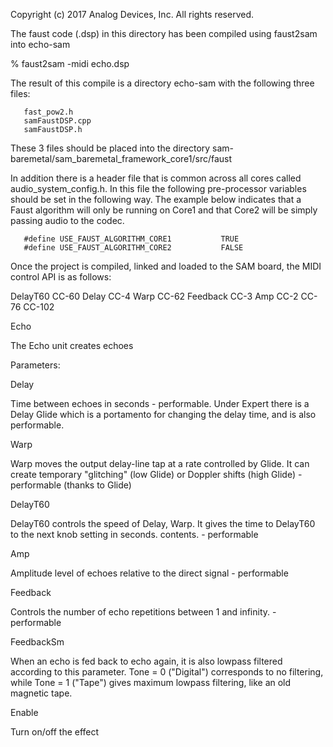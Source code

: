 Copyright (c) 2017 Analog Devices, Inc.  All rights reserved.

The faust code (.dsp) in this directory has been compiled using faust2sam into echo-sam

% faust2sam -midi echo.dsp

The result of this compile is a directory echo-sam with the following three files:

       fast_pow2.h
       samFaustDSP.cpp
       samFaustDSP.h

These 3 files should be placed into the directory sam-baremetal/sam_baremetal_framework_core1/src/faust

In addition there is a header file that is common across all cores called audio_system_config.h.   In this file the following pre-processor variables should be set in the following way.   The example below indicates that a Faust algorithm will only be running on Core1 and that Core2 will be simply passing audio to the codec. 

       #define USE_FAUST_ALGORITHM_CORE1           TRUE
       #define USE_FAUST_ALGORITHM_CORE2           FALSE

Once the project is compiled, linked and loaded to the SAM board, the MIDI control API is as follows:


DelayT60 CC-60
Delay CC-4
Warp CC-62
Feedback CC-3
Amp CC-2
CC-76
CC-102

Echo

The Echo unit creates echoes

Parameters:

Delay

Time between echoes in seconds - performable. Under Expert there is a Delay Glide which is a portamento for changing the delay time, and is also performable.

Warp

Warp moves the output delay-line tap at a rate controlled by Glide. It can create temporary "glitching" (low Glide) or Doppler shifts (high Glide) - performable (thanks to Glide)


DelayT60

DelayT60 controls the speed of Delay, Warp. It gives the time to DelayT60 to the next knob setting in seconds. contents. - performable

Amp

Amplitude level of echoes relative to the direct signal - performable

Feedback

Controls the number of echo repetitions between 1 and infinity. - performable

FeedbackSm

When an echo is fed back to echo again, it is also lowpass filtered according to this parameter. Tone = 0 ("Digital") corresponds to no filtering, while Tone = 1 ("Tape") gives maximum lowpass filtering, like an old magnetic tape.

Enable

Turn on/off the effect

